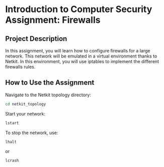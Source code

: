 # Introduction to Computer Security Assignment: Firewalls

## Project Description
In this assignment, you will learn how to configure firewalls for a large network. This network will be emulated in a virtual environment thanks to Netkit. In this environment, you will use iptables to implement the different firewalls rules.

## How to Use the Assignment
Navigate to the Netkit topology directory: 
```bash 
cd netkit_topology
```
Start your network:
```bash 
lstart
```
To stop the network, use: 
```bash 
lhalt
```
or 
```bash 
lcrash
```

